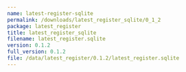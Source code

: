 ```yaml
---
name: latest-register-sqlite
permalink: /downloads/latest_register_sqlite/0_1_2
package: latest_register
title: latest_register_sqlite
filename: latest_register.sqlite
version: 0.1.2
full_version: 0.1.2
file: /data/latest_register/0.1.2/latest_register.sqlite
---
```


